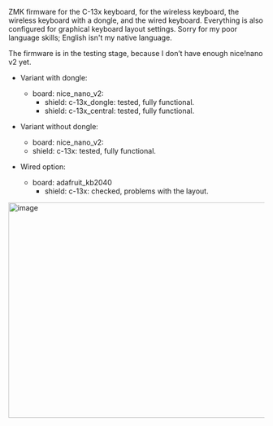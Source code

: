 ZMK firmware for the C-13x keyboard, for the wireless keyboard, the wireless keyboard with a dongle, and the wired keyboard.
Everything is also configured for graphical keyboard layout settings.
Sorry for my poor language skills; English isn't my native language.

The firmware is in the testing stage, because I don’t have enough nice!nano v2 yet.

- Variant with dongle:
  - board: nice_nano_v2:
    - shield: c-13x_dongle: tested, fully functional.
    - shield: c-13x_central: tested, fully functional.

- Variant without dongle:
    - board: nice_nano_v2: 
    - shield: c-13x: tested, fully functional.

- Wired option:
  - board: adafruit_kb2040
    - shield: c-13x: checked, problems with the layout.
  

<img width="875" height="424" alt="image" src="https://github.com/user-attachments/assets/3f893f0e-f72b-45be-97f3-608652085af9" />
